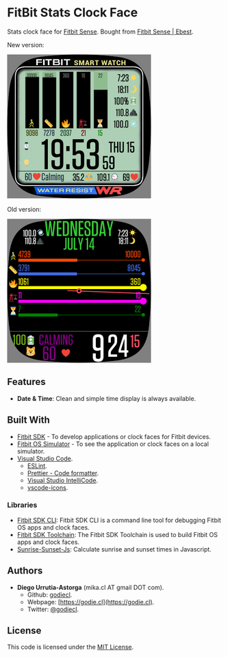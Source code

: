 # FitBit Stats Clock Face

Stats clock face for [Fitbit Sense](https://www.fitbit.com/global/us/products/smartwatches/sense). Bought from [Fitbit Sense | Ebest](https://www.ebest.cl/fitbit-sense.html).

New version:

![face](docs/20210715195359.png)

Old version:

![face](docs/202107140924.png)

## Features

- **Date & Time**: Clean and simple time display is always available.

## Built With

- [Fitbit SDK](https://dev.fitbit.com/getting-started/) - To develop applications or clock faces for Fitbit devices.
- [Fitbit OS Simulator](https://dev.fitbit.com/release-notes/fitbit-os-simulator/) - To see the application or clock faces on a local simulator.
- [Visual Studio Code](https://code.visualstudio.com/insiders/).
  - [ESLint](https://marketplace.visualstudio.com/items?itemName=dbaeumer.vscode-eslint).
  - [Prettier - Code formatter](https://marketplace.visualstudio.com/items?itemName=esbenp.prettier-vscode).
  - [Visual Studio IntelliCode](visualstudioexptteam.vscodeintellicode).
  - [vscode-icons](vscode-icons-team.vscode-icons).

### Libraries

- [Fitbit SDK CLI](https://www.npmjs.com/package/@fitbit/sdk-cli): Fitbit SDK CLI is a command line tool for debugging Fitbit OS apps and clock faces.
- [Fitbit SDK Toolchain](https://www.npmjs.com/package/@fitbit/sdk): The Fitbit SDK Toolchain is used to build Fitbit OS apps and clock faces.
- [Sunrise-Sunset-Js](https://www.npmjs.com/package/sunrise-sunset-js): Calculate sunrise and sunset times in Javascript.

## Authors

- **Diego Urrutia-Astorga** (mika.cl AT gmail DOT com).
  - Github: [godiecl](https://github.com/godiecl).
  - Webpage: [https://godie.cl](https://godie.cl).
  - Twitter: [@godiecl](https://twitter.com/godiecl).

## License

This code is licensed under the [MIT License](./LICENSE).
